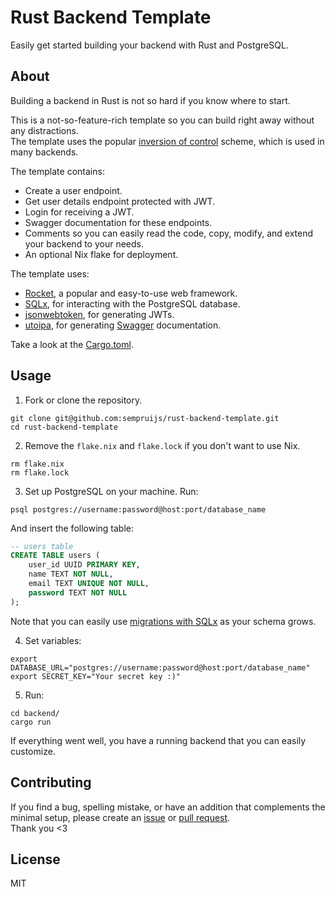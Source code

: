 # Rust Backend Template

Easily get started building your backend with Rust and PostgreSQL.

## About 

Building a backend in Rust is not so hard if you know where to start.

This is a not-so-feature-rich template so you can build right away without any distractions.  
The template uses the popular [inversion of control](https://en.wikipedia.org/wiki/Inversion_of_control) scheme, which is used in many backends.

The template contains:
- Create a user endpoint.
- Get user details endpoint protected with JWT.
- Login for receiving a JWT.
- Swagger documentation for these endpoints.
- Comments so you can easily read the code, copy, modify, and extend your backend to your needs.
- An optional Nix flake for deployment.

The template uses:
- [Rocket](https://rocket.rs/), a popular and easy-to-use web framework.
- [SQLx](https://github.com/launchbadge/sqlx), for interacting with the PostgreSQL database.
- [jsonwebtoken](https://docs.rs/jsonwebtoken/latest/jsonwebtoken/), for generating JWTs.
- [utoipa](https://docs.rs/utoipa-swagger-ui/latest/utoipa_swagger_ui/), for generating [Swagger](https://swagger.io/tools/swagger-ui/) documentation.

Take a look at the [Cargo.toml](https://github.com/sempruijs/rust-backend-template/blob/main/backend/Cargo.toml).

## Usage

1. Fork or clone the repository.

```shell
git clone git@github.com:sempruijs/rust-backend-template.git
cd rust-backend-template
```

2. Remove the `flake.nix` and `flake.lock` if you don't want to use Nix.

```shell
rm flake.nix
rm flake.lock
```

3. Set up PostgreSQL on your machine. Run:

```shell
psql postgres://username:password@host:port/database_name
```

And insert the following table:

```sql
-- users table
CREATE TABLE users (
    user_id UUID PRIMARY KEY,
    name TEXT NOT NULL,
    email TEXT UNIQUE NOT NULL,
    password TEXT NOT NULL
);
```

Note that you can easily use [migrations with SQLx](https://docs.rs/sqlx/latest/sqlx/macro.migrate.html) as your schema grows.

4. Set variables:

```shell
export DATABASE_URL="postgres://username:password@host:port/database_name"
export SECRET_KEY="Your secret key :)"
```

5. Run:

```shell
cd backend/
cargo run
```

If everything went well, you have a running backend that you can easily customize.

## Contributing

If you find a bug, spelling mistake, or have an addition that complements the minimal setup, please create an [issue](https://github.com/sempruijs/rust-backend-template/issues/new?template=Blank+issue) or [pull request](https://github.com/sempruijs/rust-backend-template/pulls).  
Thank you <3

## License

MIT